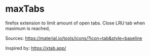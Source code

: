 # maxTabs
firefox extension to limit amount of open tabs. Close LRU tab when maximum is reached,


Sources:
https://material.io/tools/icons/?icon=tab&style=baseline

Inspired by: 
https://xtab.app/
